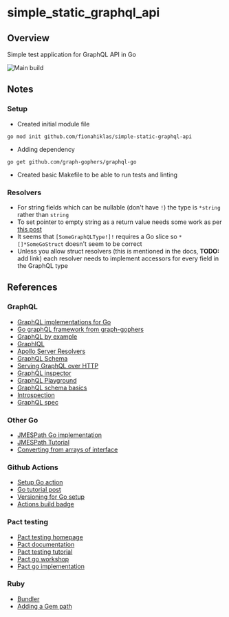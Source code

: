 # simple_static_graphql_api

## Overview

Simple test application for GraphQL API in Go

![Main build](../../actions/workflows/build-and-test.yaml/badge.svg?branch=main)

## Notes

### Setup 

* Created initial module file

```
go mod init github.com/fionahiklas/simple-static-graphql-api
```

* Adding dependency 

``` 
go get github.com/graph-gophers/graphql-go
```

* Created basic Makefile to be able to run tests and linting 


### Resolvers

* For string fields which can be nullable (don't have `!`) the type is `*string` rather than `string`
* To set pointer to empty string as a return value needs some work as per 
[this post](https://stackoverflow.com/questions/42594789/initialize-string-pointer-in-struct)
* It seems that `[SomeGraphQLType!]!` requires a Go slice so `*[]*SomeGoStruct` doesn't seem to be correct
* Unless you allow struct resolvers (this is mentioned in the docs, __TODO:__ add link) each resolver needs 
to implement accessors for every field in the GraphQL type 



## References

### GraphQL

* [GraphQL implementations for Go](https://graphql.org/code/#go)
* [Go graphQL framework from graph-gophers](https://github.com/graph-gophers/graphql-go)
* [GraphQL by example](https://github.com/tonyghita/graphql-go-example)
* [GraphIQL](https://github.com/graphql/graphiql/tree/main/packages/graphiql)
* [Apollo Server Resolvers](https://www.apollographql.com/docs/apollo-server/data/resolvers/)
* [GraphQL Schema](https://graphql.org/learn/schema/)
* [Serving GraphQL over HTTP](https://graphql.org/learn/serving-over-http/)
* [GraphQL inspector](https://www.the-guild.dev/graphql/inspector/docs/essentials/introspect)
* [GraphQL Playground](https://github.com/graphql/graphql-playground)
* [GraphQL schema basics](https://www.apollographql.com/docs/apollo-server/schema/schema/)
* [Introspection](https://graphql.org/learn/introspection/)
* [GraphQL spec](https://github.com/graphql/graphql-spec/blob/main/README.md)

### Other Go

* [JMESPath Go implementation](https://github.com/jmespath/go-jmespath)
* [JMESPath Tutorial](https://jmespath.org/tutorial.html)
* [Converting from arrays of interface](https://stackoverflow.com/questions/12753805/type-converting-slices-of-interfaces)


### Github Actions

* [Setup Go action](https://github.com/actions/setup-go)
* [Go tutorial post](https://medium.com/swlh/setting-up-github-actions-for-go-project-ea84f4ed3a40)
* [Versioning for Go setup](https://github.com/npm/node-semver)
* [Actions build badge](https://docs.github.com/en/actions/monitoring-and-troubleshooting-workflows/adding-a-workflow-status-badge)


### Pact testing 

* [Pact testing homepage](https://pact.io)
* [Pact documentation](https://docs.pact.io)
* [Pact testing tutorial](https://medium.com/nerd-for-tech/the-ultimate-guide-for-contract-testing-with-pact-and-go-177b4af13700)
* [Pact go workshop](https://github.com/pact-foundation/pact-workshop-go)
* [Pact go implementation](https://github.com/pact-foundation/pact-go)

### Ruby

* [Bundler](https://bundler.io/v2.3/man/bundle.1.html)
* [Adding a Gem path](https://stackoverflow.com/questions/44293904/add-a-gem-path)

